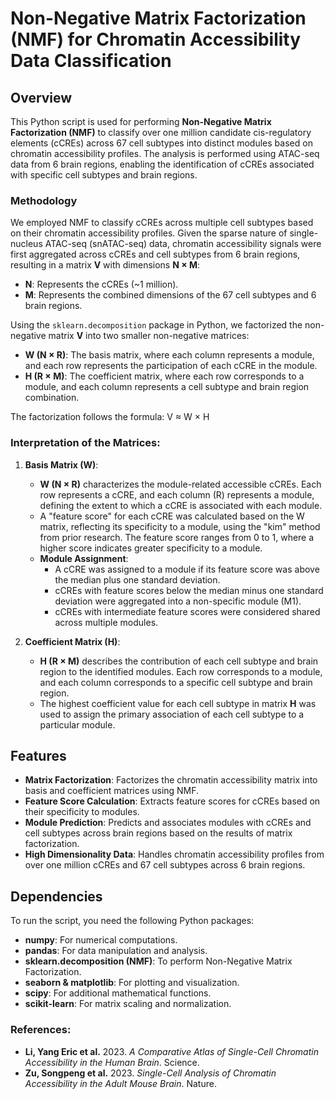 # Non-Negative Matrix Factorization (NMF) for Chromatin Accessibility Data Classification

## Overview

This Python script is used for performing **Non-Negative Matrix Factorization (NMF)** to classify over one million candidate cis-regulatory elements (cCREs) across 67 cell subtypes into distinct modules based on chromatin accessibility profiles. The analysis is performed using ATAC-seq data from 6 brain regions, enabling the identification of cCREs associated with specific cell subtypes and brain regions.


### Methodology

We employed NMF to classify cCREs across multiple cell subtypes based on their chromatin accessibility profiles. Given the sparse nature of single-nucleus ATAC-seq (snATAC-seq) data, chromatin accessibility signals were first aggregated across cCREs and cell subtypes from 6 brain regions, resulting in a matrix **V** with dimensions **N × M**:
- **N**: Represents the cCREs (~1 million).
- **M**: Represents the combined dimensions of the 67 cell subtypes and 6 brain regions.

Using the `sklearn.decomposition` package in Python, we factorized the non-negative matrix **V** into two smaller non-negative matrices:
- **W (N × R)**: The basis matrix, where each column represents a module, and each row represents the participation of each cCRE in the module.
- **H (R × M)**: The coefficient matrix, where each row corresponds to a module, and each column represents a cell subtype and brain region combination.

The factorization follows the formula:
V ≈ W × H


### Interpretation of the Matrices:
1. **Basis Matrix (W)**:
   - **W (N × R)** characterizes the module-related accessible cCREs. Each row represents a cCRE, and each column (R) represents a module, defining the extent to which a cCRE is associated with each module.
   - A "feature score" for each cCRE was calculated based on the W matrix, reflecting its specificity to a module, using the "kim" method from prior research. The feature score ranges from 0 to 1, where a higher score indicates greater specificity to a module.
   - **Module Assignment**: 
     - A cCRE was assigned to a module if its feature score was above the median plus one standard deviation. 
     - cCREs with feature scores below the median minus one standard deviation were aggregated into a non-specific module (M1). 
     - cCREs with intermediate feature scores were considered shared across multiple modules.

2. **Coefficient Matrix (H)**:
   - **H (R × M)** describes the contribution of each cell subtype and brain region to the identified modules. Each row corresponds to a module, and each column corresponds to a specific cell subtype and brain region.
   - The highest coefficient value for each cell subtype in matrix **H** was used to assign the primary association of each cell subtype to a particular module.


## Features

- **Matrix Factorization**: Factorizes the chromatin accessibility matrix into basis and coefficient matrices using NMF.
- **Feature Score Calculation**: Extracts feature scores for cCREs based on their specificity to modules.
- **Module Prediction**: Predicts and associates modules with cCREs and cell subtypes across brain regions based on the results of matrix factorization.
- **High Dimensionality Data**: Handles chromatin accessibility profiles from over one million cCREs and 67 cell subtypes across 6 brain regions.

## Dependencies

To run the script, you need the following Python packages:

- **numpy**: For numerical computations.
- **pandas**: For data manipulation and analysis.
- **sklearn.decomposition (NMF)**: To perform Non-Negative Matrix Factorization.
- **seaborn & matplotlib**: For plotting and visualization.
- **scipy**: For additional mathematical functions.
- **scikit-learn**: For matrix scaling and normalization.

### References:
- **Li, Yang Eric et al.** 2023. *A Comparative Atlas of Single-Cell Chromatin Accessibility in the Human Brain*. Science.
- **Zu, Songpeng et al.** 2023. *Single-Cell Analysis of Chromatin Accessibility in the Adult Mouse Brain*. Nature.